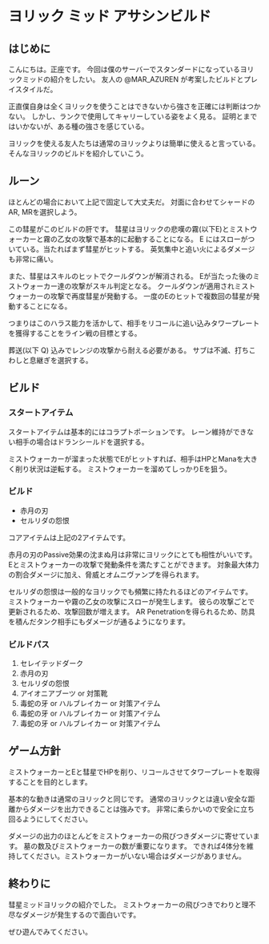 # ヨリック ミッド アサシンビルド

## はじめに
こんにちは。正座です。
今回は僕のサーバーでスタンダードになっているヨリックミッドの紹介をしたい。
友人の @MAR_AZUREN が考案したビルドとプレイスタイルだ。

正直僕自身は全くヨリックを使うことはできないから強さを正確には判断はつかない。
しかし、ランクで使用してキャリーしている姿をよく見る。
証明とまではいかないが、ある種の強さを感じている。

ヨリックを使える友人たちは通常のヨリックよりは簡単に使えると言っている。
そんなヨリックのビルドを紹介していこう。

## ルーン
ほとんどの場合において上記で固定して大丈夫だ。
対面に合わせてシャードのAR, MRを選択しよう。

この彗星がこのビルドの肝です。
彗星はヨリックの悲嘆の霧(以下E)とミストウォーカーと霧の乙女の攻撃で基本的に起動することになる。
E にはスローがついている。当たればまず彗星がヒットする。
英気集中と追い火によるダメージも非常に痛い。

また、彗星はスキルのヒットでクールダウンが解消される。
Eが当たった後のミストウォーカー達の攻撃がスキル判定となる。
クールダウンが適用されミストウォーカーの攻撃で再度彗星が発動する。
一度のEのヒットで複数回の彗星が発動することになる。

つまりはこのハラス能力を活かして、相手をリコールに追い込みタワープレートを獲得することをライン戦の目標とする。

葬送(以下 Q) 込みでレンジの攻撃から耐える必要がある。
サブは不滅、打ちこわしと息継ぎを選択する。

## ビルド
### スタートアイテム
スタートアイテムは基本的にはコラプトポーションです。
レーン維持ができない相手の場合はドランシールドを選択する。

ミストウォーカーが溜まった状態でEがヒットすれば、相手はHPとManaを大きく削り状況は逆転する。
ミストウォーカーを溜めてしっかりEを狙う。

### ビルド
- 赤月の刃
- セルリダの怨恨

コアアイテムは上記の2アイテムです。

赤月の刃のPassive効果の沈まぬ月は非常にヨリックにとても相性がいいです。
Eとミストウォーカーの攻撃で発動条件を満たすことができます。
対象最大体力の割合ダメージに加え、脅威とオムニヴァンプを得られます。

セルリダの怨恨は一般的なヨリックでも頻繁に持たれるほどのアイテムです。
ミストウォーカーや霧の乙女の攻撃にスローが発生します。
彼らの攻撃ごとで更新されるため、攻撃回数が増えます。
AR Penetrationを得られるため、防具を積んだタンク相手にもダメージが通るようになります。

### ビルドパス
1. セレイテッドダーク
2. 赤月の刃
3. セルリダの怨恨
4. アイオニアブーツ or 対策靴
5. 毒蛇の牙 or ハルブレイカー or 対策アイテム
6. 毒蛇の牙 or ハルブレイカー or 対策アイテム
7. 毒蛇の牙 or ハルブレイカー or 対策アイテム

## ゲーム方針
ミストウォーカーとEと彗星でHPを削り、リコールさせてタワープレートを取得することを目的とします。

基本的な動きは通常のヨリックと同じです。
通常のヨリックとは違い安全な距離からダメージを出力できることは強みです。
非常に柔らかいので安全に立ち回るようにしてください。

ダメージの出力のほとんどをミストウォーカーの飛びつきダメージに寄せています。
墓の数及びミストウォーカーの数が重要になります。
できれば4体分を維持してください。ミストウォーカーがいない場合はダメージがありません。

## 終わりに
彗星ミッドヨリックの紹介でした。
ミストウォーカーの飛びつきでわりと理不尽なダメージが発生するので面白いです。

ぜひ遊んでみてください。
